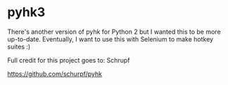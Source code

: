 # pyhk3
There's another version of pyhk for Python 2 but I wanted this to be more up-to-date. Eventually, I want to use this with Selenium to make hotkey suites :)


Full credit for this project goes to: Schrupf

https://github.com/schurpf/pyhk
